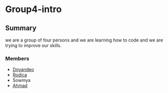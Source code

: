 # Group4-intro

## Summary

we are a group of four persons and we are learning how to code and we are trying
to improve our skills.

### Members

- [Dnyandeo](../group4-intro/members/dnyando.md)
- [Rodica](../group4-intro/members/rodicai.md)
- Sowmya
- [Ahmad](../group4-intro/members/ahmadissa99.md)
